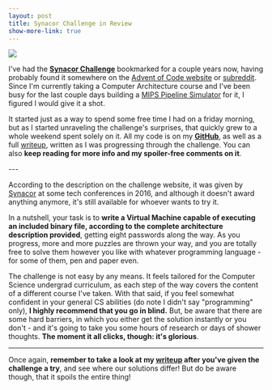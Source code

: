 ```yaml
---
layout: post
title: Synacor Challenge in Review
show-more-link: true
---
```


![]({{site.baseurl}}/images/synacor-challenge-in-review/header.jpg)

I've had the **[Synacor Challenge](https://challenge.synacor.com/)** bookmarked for a couple years now, having probably found it somewhere on the [Advent of Code website](https://adventofcode.com) or [subreddit](https://www.reddit.com/r/adventofcode/). Since I'm currently taking a Computer Architecture course and I've been busy for the last couple days building a [MIPS Pipeline Simulator](https://github.com/gabekanegae/mips-pipeline-simulator) for it, I figured I would give it a shot.

It started just as a way to spend some free time I had on a friday morning, but as I started unraveling the challenge's surprises, that quickly grew to a whole weekend spent solely on it. All my code is on my **[GitHub](https://github.com/gabekanegae/synacor-challenge)**, as well as a full [writeup](https://github.com/gabekanegae/synacor-challenge/blob/master/writeup.md), written as I was progressing through the challenge. You can also **keep reading for more info and my spoiler-free comments on it**.

<!--more--> ---

According to the description on the challenge website, it was given by [Synacor](https://www.synacor.com/) at some tech conferences in 2016, and although it doesn't award anything anymore, it's still available for whoever wants to try it.

In a nutshell, your task is to **write a Virtual Machine capable of executing an included binary file, according to the complete architecture description provided**, getting eight passwords along the way. As you progress, more and more puzzles are thrown your way, and you are totally free to solve them however you like with whatever programming language - for some of them, pen and paper even.

The challenge is not easy by any means. It feels tailored for the Computer Science undergrad curriculum, as each step of the way covers the content of a different course I've taken. With that said, if you feel somewhat confident in your general CS abilities (do note I didn't say "programming" only), **I highly recommend that you go in blind.** But, be aware that there are some hard barriers, in which you either get the solution instantly or you don't - and it's going to take you some hours of research or days of shower thoughts. **The moment it all clicks, though: it's glorious**.

---

Once again, **remember to take a look at my [writeup](https://github.com/gabekanegae/synacor-challenge/blob/master/writeup.md) after you've given the challenge a try**, and see where our solutions differ! But do be aware though, that it spoils the entire thing!